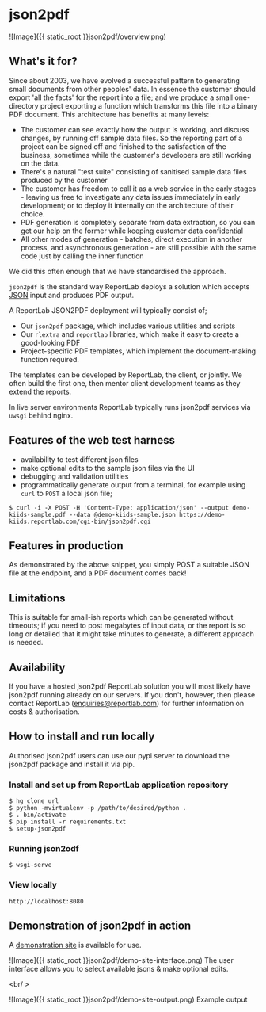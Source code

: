 
# json2pdf

![Image]({{ static_root }}json2pdf/overview.png)

## What's it for?

Since about 2003, we have evolved a successful pattern to generating small documents from other peoples' data.   In essence the customer should export 'all the facts' for the report into a file; and we produce a small one-directory project exporting a function which transforms this file into a binary PDF document.  This architecture has benefits at many levels:

- The customer can see exactly how the output is working, and discuss changes, by running off sample data files.  So the reporting part of a project can be signed off and finished to the satisfaction of the business, sometimes while the customer's developers are still working on the data.
- There's a natural "test suite" consisting of sanitised sample data files produced by the customer
- The customer has freedom to call it as a web service in the early stages - leaving us free to investigate any data issues immediately in early development; or to deploy it internally on the architecture of their choice.
- PDF generation is completely separate from data extraction, so you can get our help on the former while keeping customer data confidential
- All other modes of generation - batches, direct execution in another process, and asynchronous generation - are still possible with the same code just by calling the inner function

We did this often enough that we have standardised the approach.

`json2pdf` is the standard way ReportLab deploys a solution which accepts [JSON](https://en.wikipedia.org/wiki/JSON) input and produces PDF output.


A ReportLab JSON2PDF deployment will typically consist of;

- Our `json2pdf` package, which includes various utilities and scripts
- Our `rlextra` and `reportlab` libraries, which make it easy to create a good-looking PDF
- Project-specific PDF templates, which implement the document-making function required. 

The templates can be developed by ReportLab, the client, or jointly.  We often build the first one, then mentor client development teams as they extend the reports.

In live server environments ReportLab typically runs json2pdf services via  `uwsgi` behind nginx.  


## Features of the web test harness
- availability to test different json files
- make optional edits to the sample json files via the UI
- debugging and validation utilities
- programmatically generate output from a terminal, for example using `curl` to `POST` a local json file;

`$ curl -i -X POST -H 'Content-Type: application/json' --output demo-kiids-sample.pdf --data @demo-kiids-sample.json https://demo-kiids.reportlab.com/cgi-bin/json2pdf.cgi`

## Features in production

As demonstrated by the above snippet, you simply POST a suitable JSON file at the endpoint, and a PDF document comes back!   

## Limitations
This is suitable for small-ish reports which can be generated without timeouts; if you need to post megabytes of input data, or the report is so long or detailed that it might take minutes to generate, a different approach is needed.


## Availability
If you have a hosted json2pdf ReportLab solution you will most likely have json2pdf running already on our servers.
If you don't, however, then please contact ReportLab (enquiries@reportlab.com) for further information on costs & authorisation.

## How to install and run locally

Authorised json2pdf users can use our pypi server to download the json2pdf package and install it via pip.

### Install and set up from ReportLab application repository
 `$ hg clone url`<br/>
 `$ python -mvirtualenv -p /path/to/desired/python .`<br/>
 `$ . bin/activate`<br/>
 `$ pip install -r requirements.txt`<br/>
 `$ setup-json2pdf`<br/>
### Running json2odf
 `$ wsgi-serve`
### View locally
 `http://localhost:8080`

## Demonstration of json2pdf in action
A [demonstration site](https://demo-kiids.reportlab.com/cgi-bin/json2pdf.cgi) is available for use.

![Image]({{ static_root }}json2pdf/demo-site-interface.png)
The user interface allows you to select available jsons & make optional edits.

<br/ >

![Image]({{ static_root }}json2pdf/demo-site-output.png)
Example output
